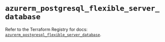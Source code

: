 # `azurerm_postgresql_flexible_server_database`

Refer to the Terraform Registry for docs: [`azurerm_postgresql_flexible_server_database`](https://registry.terraform.io/providers/hashicorp/azurerm/4.10.0/docs/resources/postgresql_flexible_server_database).
